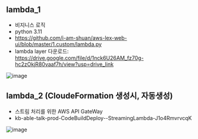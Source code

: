 

## lambda_1
- 비지니스 로직
- python 3.11
- https://github.com/i-am-shuan/aws-lex-web-ui/blob/master/1.custom/lambda.py
- lambda layer 다운로드: https://drive.google.com/file/d/1nck6U26AM_fz70g-hc2zOkjR80vaaf7h/view?usp=drive_link

![image](https://github.com/user-attachments/assets/7d3f8157-0d74-46fb-9359-db1ff840dc96)



## lambda_2 (CloudeFormation 생성시, 자동생성)
- 스트림 처리를 위한 AWS API GateWay
- kb-able-talk-prod-CodeBuildDeploy--StreamingLambda-J1o4RmvrvcqK



![image](https://github.com/user-attachments/assets/f742b012-e4cb-47db-8e35-89afc30756b4)
